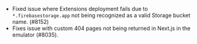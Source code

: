 - Fixed issue where Extensions deployment fails due to `*.firebasestorage.app` not being recognized as a valid Storage bucket name. (#8152)
- Fixes issue with custom 404 pages not being returned in Next.js in the emulator (#8035).
